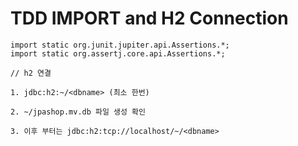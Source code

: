 # TDD IMPORT and H2 Connection
```
import static org.junit.jupiter.api.Assertions.*;
import static org.assertj.core.api.Assertions.*;
```

```
// h2 연결

1. jdbc:h2:~/<dbname> (최소 한번)

2. ~/jpashop.mv.db 파일 생성 확인

3. 이후 부터는 jdbc:h2:tcp://localhost/~/<dbname> 
```